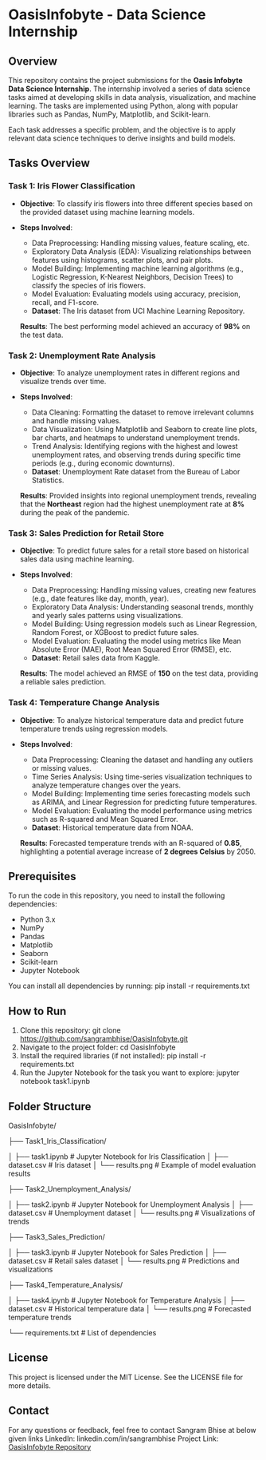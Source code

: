 # OasisInfobyte - Data Science Internship

## Overview
This repository contains the project submissions for the **Oasis Infobyte Data Science Internship**. The internship involved a series of data science tasks aimed at developing skills in data analysis, visualization, and machine learning. The tasks are implemented using Python, along with popular libraries such as Pandas, NumPy, Matplotlib, and Scikit-learn.

Each task addresses a specific problem, and the objective is to apply relevant data science techniques to derive insights and build models.

## Tasks Overview

### Task 1: Iris Flower Classification
- **Objective**: To classify iris flowers into three different species based on the provided dataset using machine learning models.
- **Steps Involved**:
  - Data Preprocessing: Handling missing values, feature scaling, etc.
  - Exploratory Data Analysis (EDA): Visualizing relationships between features using histograms, scatter plots, and pair plots.
  - Model Building: Implementing machine learning algorithms (e.g., Logistic Regression, K-Nearest Neighbors, Decision Trees) to classify the species of iris flowers.
  - Model Evaluation: Evaluating models using accuracy, precision, recall, and F1-score.
  - **Dataset**: The Iris dataset from UCI Machine Learning Repository.
  
  **Results**: The best performing model achieved an accuracy of **98%** on the test data.

### Task 2: Unemployment Rate Analysis
- **Objective**: To analyze unemployment rates in different regions and visualize trends over time.
- **Steps Involved**:
  - Data Cleaning: Formatting the dataset to remove irrelevant columns and handle missing values.
  - Data Visualization: Using Matplotlib and Seaborn to create line plots, bar charts, and heatmaps to understand unemployment trends.
  - Trend Analysis: Identifying regions with the highest and lowest unemployment rates, and observing trends during specific time periods (e.g., during economic downturns).
  - **Dataset**: Unemployment Rate dataset from the Bureau of Labor Statistics.
  
  **Results**: Provided insights into regional unemployment trends, revealing that the **Northeast** region had the highest unemployment rate at **8%** during the peak of the pandemic.

### Task 3: Sales Prediction for Retail Store
- **Objective**: To predict future sales for a retail store based on historical sales data using machine learning.
- **Steps Involved**:
  - Data Preprocessing: Handling missing values, creating new features (e.g., date features like day, month, year).
  - Exploratory Data Analysis: Understanding seasonal trends, monthly and yearly sales patterns using visualizations.
  - Model Building: Using regression models such as Linear Regression, Random Forest, or XGBoost to predict future sales.
  - Model Evaluation: Evaluating the model using metrics like Mean Absolute Error (MAE), Root Mean Squared Error (RMSE), etc.
  - **Dataset**: Retail sales data from Kaggle.
  
  **Results**: The model achieved an RMSE of **150** on the test data, providing a reliable sales prediction.

### Task 4: Temperature Change Analysis
- **Objective**: To analyze historical temperature data and predict future temperature trends using regression models.
- **Steps Involved**:
  - Data Preprocessing: Cleaning the dataset and handling any outliers or missing values.
  - Time Series Analysis: Using time-series visualization techniques to analyze temperature changes over the years.
  - Model Building: Implementing time series forecasting models such as ARIMA, and Linear Regression for predicting future temperatures.
  - Model Evaluation: Evaluating the model performance using metrics such as R-squared and Mean Squared Error.
  - **Dataset**: Historical temperature data from NOAA.
  
  **Results**: Forecasted temperature trends with an R-squared of **0.85**, highlighting a potential average increase of **2 degrees Celsius** by 2050.

## Prerequisites
To run the code in this repository, you need to install the following dependencies:

- Python 3.x
- NumPy
- Pandas
- Matplotlib
- Seaborn
- Scikit-learn
- Jupyter Notebook

You can install all dependencies by running:
pip install -r requirements.txt

## How to Run
1. Clone this repository:
git clone https://github.com/sangrambhise/OasisInfobyte.git
2. Navigate to the project folder:
cd OasisInfobyte
3. Install the required libraries (if not installed):
pip install -r requirements.txt
4. Run the Jupyter Notebook for the task you want to explore:
jupyter notebook task1.ipynb

## Folder Structure
OasisInfobyte/

├── Task1_Iris_Classification/

│   ├── task1.ipynb        # Jupyter Notebook for Iris Classification
│   ├── dataset.csv        # Iris dataset
│   └── results.png        # Example of model evaluation results


├── Task2_Unemployment_Analysis/

│   ├── task2.ipynb        # Jupyter Notebook for Unemployment Analysis
│   ├── dataset.csv        # Unemployment dataset
│   └── results.png        # Visualizations of trends


├── Task3_Sales_Prediction/

│   ├── task3.ipynb        # Jupyter Notebook for Sales Prediction
│   ├── dataset.csv        # Retail sales dataset
│   └── results.png        # Predictions and visualizations


├── Task4_Temperature_Analysis/

│   ├── task4.ipynb        # Jupyter Notebook for Temperature Analysis
│   ├── dataset.csv        # Historical temperature data
│   └── results.png        # Forecasted temperature trends


└── requirements.txt       # List of dependencies



## License
This project is licensed under the MIT License. See the LICENSE file for more details.

## Contact
For any questions or feedback, feel free to contact Sangram Bhise at below given links
LinkedIn: linkedin.com/in/sangrambhise
Project Link: [OasisInfobyte Repository](https://github.com/sangrambhise/Weather-Website)
